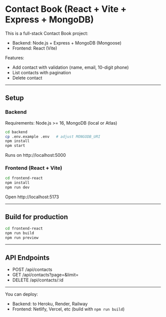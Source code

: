# Contact Book (React + Vite + Express + MongoDB)

This is a full-stack Contact Book project:
- Backend: Node.js + Express + MongoDB (Mongoose)
- Frontend: React (Vite)

Features:
- Add contact with validation (name, email, 10-digit phone)
- List contacts with pagination
- Delete contact

---

## Setup

### Backend
Requirements: Node.js >= 16, MongoDB (local or Atlas)

```bash
cd backend
cp .env.example .env   # adjust MONGODB_URI
npm install
npm start
```

Runs on http://localhost:5000

### Frontend (React + Vite)
```bash
cd frontend-react
npm install
npm run dev
```

Open http://localhost:5173

---

## Build for production
```bash
cd frontend-react
npm run build
npm run preview
```

---

## API Endpoints
- POST /api/contacts
- GET /api/contacts?page=&limit=
- DELETE /api/contacts/:id

---

You can deploy:
- Backend: to Heroku, Render, Railway
- Frontend: Netlify, Vercel, etc (build with `npm run build`)

